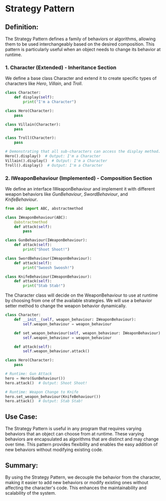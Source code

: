 # Strategy Pattern

## Definition:

The Strategy Pattern defines a family of behaviors or algorithms, allowing them to be used interchangeably based on the desired composition. This pattern is particularly useful when an object needs to change its behavior at runtime.

### 1. Character (Extended) - Inheritance Section

We define a base class Character and extend it to create specific types of characters like *Hero*, *Villain*, and *Troll*.

```python
class Character:
    def display(self):
        print("I'm a Character")

class Hero(Character):
    pass

class Villain(Character):
    pass

class Troll(Character):
    pass

# Demonstrating that all sub-characters can access the display method.
Hero().display()  # Output: I'm a Character
Villain().display()  # Output: I'm a Character
Troll().display()  # Output: I'm a Character
```

### 2. IWeaponBehaviour (Implemented) - Composition Section

We define an interface IWeaponBehaviour and implement it with different weapon behaviors like *GunBehaviour*, *SwordBehaviour*, and *KnifeBehaviour*.

```python
from abc import ABC, abstractmethod

class IWeaponBehaviour(ABC):
    @abstractmethod
    def attack(self):
        pass

class GunBehaviour(IWeaponBehaviour):
    def attack(self):
        print("Shoot Shoot!")

class SwordBehaviour(IWeaponBehaviour):
    def attack(self):
        print("Swoosh Swoosh!")

class KnifeBehaviour(IWeaponBehaviour):
    def attack(self):
        print("Stab Stab!")
```

The Character class will decide on the WeaponBehaviour to use at runtime by choosing from one of the available strategies. We will use a behavior setter method to change the weapon behavior dynamically.

```python
class Character:
    def __init__(self, weapon_behaviour: IWeaponBehaviour):
        self.weapon_behaviour = weapon_behaviour

    def set_weapon_behaviour(self, weapon_behaviour: IWeaponBehaviour):
        self.weapon_behaviour = weapon_behaviour

    def attack(self):
        self.weapon_behaviour.attack()

class Hero(Character):
    pass

# Runtime: Gun Attack
hero = Hero(GunBehaviour())
hero.attack()  # Output: Shoot Shoot!

# Runtime: Weapon Change to Knife
hero.set_weapon_behaviour(KnifeBehaviour())
hero.attack()  # Output: Stab Stab!
```

## Use Case:

The Strategy Pattern is useful in any program that requires varying behaviors that an object can choose from at runtime. These varying behaviors are encapsulated as algorithms that are distinct and may change over time. This pattern provides flexibility and enables the easy addition of new behaviors without modifying existing code.

## Summary:

By using the Strategy Pattern, we decouple the behavior from the character, making it easier to add new behaviors or modify existing ones without affecting the character's code. This enhances the maintainability and scalability of the system.
````

